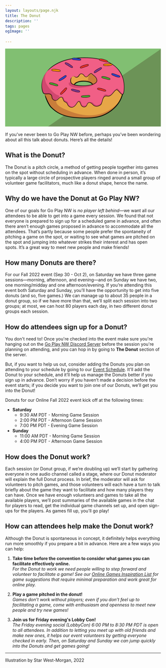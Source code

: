 ```yaml
---
layout: layouts/page.njk
title: The Donut
description: ''
tags: pages
ogImage: ''

---
```

![Image](/images/what-is-the-donut.png)

If you’ve never been to Go Play NW before, perhaps you’ve been wondering about all this talk about donuts. Here’s all the details!

## What is the Donut?

The Donut is a pitch circle, a method of getting people together into games on the spot without scheduling in advance. When done in person, it’s typically a large circle of prospective players ringed around a small group of volunteer game facilitators, much like a donut shape, hence the name.

## Why do we have the Donut at Go Play NW?
One of our goals for Go Play NW is _no player left behind_—we want all our attendees to be able to get into a game every session. We found that not everyone is prepared to sign up for a scheduled game in advance, and often there aren’t enough games proposed in advance to accommodate all the attendees. That’s partly because some people prefer the spontaneity of pitching a game on the spot, or waiting to see what games are pitched on the spot and jumping into whatever strikes their interest and has open spots. It’s a great way to meet new people and make friends!

## How many Donuts are there?
For our Fall 2022 event (Sep 30 - Oct 2), on Saturday we have three game sessions—morning, afternoon, and evening—and on Sunday we have two, one morning/midday and one afternoon/evening. If you’re attending this event both Saturday and Sunday, you’ll have the opportunity to get into five donuts (and so, five games.) We can manage up to about 35 people in a donut group, so if we have more than that, we’ll split each session into two groups; at most, we can host 80 players each day, in two different donut groups each session.

## How do attendees sign up for a Donut?
You don't need to! Once you're checked into the event make sure you're hanging out on the [Go Play NW Discord Server](https://discord.gg/AqhayGFexQ) before the session you're planning on attending, and you can hop in by going to **The Donut** section of the server.

But, if you want to help us out, consider adding the Donuts you plan on attending to your schedule by going to our [Event Schedule](/events). It'll add the Donut to your schedule, and it’ll help us manage the Donuts better if you sign up in advance. Don’t worry if you haven’t made a decision before the event starts; if you decide you want to join one of our Donuts, we’ll get you into the Donut!

Donuts for our Online Fall 2022 event kick off at the following times:

* **Saturday**
    * 9:30 AM PDT - Morning Game Session
    * 2:00 PM PDT - Afternoon Game Session
    * 7:00 PM PDT - Evening Game Session
* **Sunday**
    * 11:00 AM PDT - Morning Game Session
    * 4:00 PM PDT - Afternoon Game Session

## How does the Donut work?
Each session (or Donut group, if we’re doubling up) we’ll start by gathering everyone in one audio channel called a stage, where our Donut moderator will explain the full Donut process. In brief, the moderator will ask for volunteers to pitch games, and those volunteers will each have a turn to talk briefly about the game they want to facilitate and how many players they can have. Once we have enough volunteers and games to take all the available players, we’ll post summaries of the available games in the chat for players to read, get the individual game channels set up, and open sign-ups for the players. As games fill up, you’ll go play!

## How can attendees help make the Donut work?
Although the Donut is spontaneous in concept, it definitely helps everything run more smoothly if you prepare a bit in advance. Here are a few ways you can help:

1. **Take time before the convention to consider what games you can facilitate effectively online.**\
    _For the Donut to work we need people willing to step forward and volunteer to facilitate a game! See our [Online Games Inspiration List](/online-games-list) for game suggestions that require minimal preparation and work great for online play._

2. **Play a game pitched in the donut!**\
    _Games don’t work without players; even if you don’t feel up to facilitating a game, come with enthusiasm and openness to meet new people and try new games!_

3. **Join us for Friday evening's Lobby Con!**\
    _The Friday evening social (LobbyCon) 6:00 PM to 8:30 PM PDT is open to all attendees. In addition to letting you meet up with old friends and make new ones, it helps our event volunteers by getting everyone checked in early. Then, on Saturday and Sunday we can jump quickly into the Donuts and get games going!_

---
Illustration by Star West-Morgan, 2022
